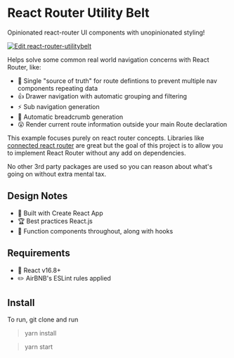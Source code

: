 # React Router Utility Belt

Opinionated react-router UI components with unopinionated styling!

[![Edit react-router-utilitybelt](https://codesandbox.io/static/img/play-codesandbox.svg)](https://codesandbox.io/s/github/fsjsd/react-router-utilitybelt/tree/master/?fontsize=14)

Helps solve some common real world navigation concerns with React Router, like:

- :gem: Single "source of truth" for route defintions to prevent multiple nav components repeating data
- :+1: Drawer navigation with automatic grouping and filtering
- :zap: Sub navigation generation
- :bread: Automatic breadcrumb generation
- :open_mouth: Render current route information outside your main Route declaration

This example focuses purely on react router concepts. Libraries like [connected react router](https://github.com/chriswebbsydney/connected-react-router) are great but the goal of this project is to allow you to implement React Router without any add on dependencies.

No other 3rd party packages are used so you can reason about what's going on without extra mental tax.

## Design Notes

- :gift: Built with Create React App
- :trophy: Best practices React.js
- :memo: Function components throughout, along with hooks

## Requirements

- :book: React v16.8+
- :pencil2: AirBNB's ESLint rules applied

## Install

To run, git clone and run

> yarn install

> yarn start
